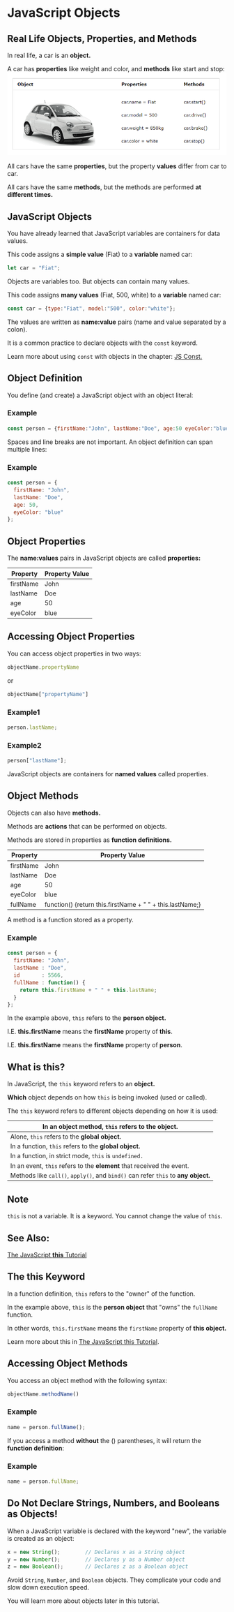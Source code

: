 # JavaScript Objects
## Real Life Objects, Properties, and Methods
In real life, a car is an **object.**

A car has **properties** like weight and color, and **methods** like start and stop:
![](./img.png)

All cars have the same **properties**, but the property **values** differ from car to car.

All cars have the same **methods**, but the methods are performed **at different times.**



## JavaScript Objects
You have already learned that JavaScript variables are containers for data values.

This code assigns a **simple value** (Fiat) to a **variable** named car:

```javascript
let car = "Fiat";
```

Objects are variables too. But objects can contain many values.

This code assigns **many values** (Fiat, 500, white) to a **variable** named car:
```javascript
const car = {type:"Fiat", model:"500", color:"white"};
```

The values are written as **name:value** pairs (name and value separated by a colon).

It is a common practice to declare objects with the `const` keyword.

Learn more about using `const` with objects in the chapter: [JS Const.](https://www.w3schools.com/js/js_const.asp)



## Object Definition
You define (and create) a JavaScript object with an object literal:

### Example
```javascript
const person = {firstName:"John", lastName:"Doe", age:50 eyeColor:"blue"};
```

Spaces and line breaks are not important. An object definition can span multiple lines:

### Example
```javascript
const person = {
  firstName: "John",
  lastName: "Doe",
  age: 50,
  eyeColor: "blue"
};
```



## Object Properties
The **name:values** pairs in JavaScript objects are called **properties:**

| **Property** | **Property Value** |
|--------------|--------------------|
| firstName	| John |
| lastName	| Doe |
| age | 50 |
| eyeColor	| blue |



## Accessing Object Properties
You can access object properties in two ways:

```javascript
objectName.propertyName
```

or
```javascript
objectName["propertyName"]
```

### Example1
```javascript
person.lastName;
```

### Example2
```javascript
person["lastName"];
```

JavaScript objects are containers for **named values** called properties.



## Object Methods
Objects can also have **methods.**

Methods are **actions** that can be performed on objects.

Methods are stored in properties as **function definitions.**

| **Property** | **Property Value** |
|----------|----------------|
| firstName	| John |
| lastName	| Doe |
| age | 50 |
| eyeColor	| blue |
| fullName	| function() {return this.firstName + " " + this.lastName;} |

A method is a function stored as a property.

### Example
```javascript
const person = {
  firstName: "John",
  lastName : "Doe",
  id       : 5566,
  fullName : function() {
    return this.firstName + " " + this.lastName;
  }
};
```

In the example above, `this` refers to the **person object.**

I.E. **this.firstName** means the **firstName** property of **this**.

I.E. **this.firstName** means the **firstName** property of **person**.



## What is **this**?
In JavaScript, the `this` keyword refers to an **object.**

**Which** object depends on how `this` is being invoked (used or called).

The `this` keyword refers to different objects depending on how it is used:

| In an object method, `this` refers to the **object.** |
|-----|
| Alone, `this` refers to the **global object.** |
| In a function, `this` refers to the **global object.** |
| In a function, in strict mode, `this` is `undefined.` |
| In an event, `this` refers to the **element** that received the event. |
| Methods like `call()`, `apply()`, and `bind()` can refer `this` to **any object.** |


## Note
`this` is not a variable. It is a keyword. You cannot change the value of `this`.

## See Also:
[The JavaScript **this** Tutorial](https://www.w3schools.com/js/js_this.asp)



## The **this** Keyword
In a function definition, `this` refers to the "owner" of the function.

In the example above, `this` is the **person object** that "owns" the `fullName` function.

In other words, `this.firstName` means the `firstName` property of **this object.**

Learn more about this in [The JavaScript this Tutorial](https://www.w3schools.com/js/js_this.asp).



## Accessing Object Methods
You access an object method with the following syntax:
```javascript
objectName.methodName()
```

### Example
```javascript
name = person.fullName();
```

If you access a method **without** the () parentheses, it will return the **function definition**:

### Example
```javascript
name = person.fullName;
```



## Do Not Declare Strings, Numbers, and Booleans as Objects!
When a JavaScript variable is declared with the keyword "new", the variable is created as an object:
```javascript
x = new String();        // Declares x as a String object
y = new Number();        // Declares y as a Number object
z = new Boolean();       // Declares z as a Boolean object
```


Avoid `String`, `Number`, and `Boolean` objects. They complicate your code and slow down execution speed.

You will learn more about objects later in this tutorial.